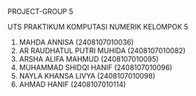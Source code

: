PROJECT-GROUP 5

UTS PRAKTIKUM KOMPUTASI NUMERIK 
KELOMPOK 5
1. MAHDA ANNISA (2408107010036)
2. AR RAUDHATUL PUTRI MUHIDA (2408107010082)
3. ARSHA ALIFA MAHMUD (2408107010095)
4. MUHAMMAD SHIDQI HANIF (2408107010096)
5. NAYLA KHANSA LIVYA (2408107010098)
6. AHMAD HANIF (2408107010114)
